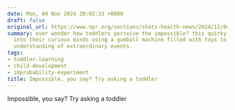 ```yaml
---
date: Mon, 04 Nov 2024 20:02:33 +0000
draft: false
original_url: https://www.npr.org/sections/shots-health-news/2024/11/04/nx-s1-5173590/impossible-improbable-try-asking-a-toddler
summary: ever wonder how toddlers perceive the impossible? this quirky study delves
  into their curious minds using a gumball machine filled with toys to explore their
  understanding of extraordinary events.
tags:
- toddler-learning
- child-development
- improbability-experiment
title: Impossible, you say? Try asking a toddler
---
```


Impossible, you say? Try asking a toddler
